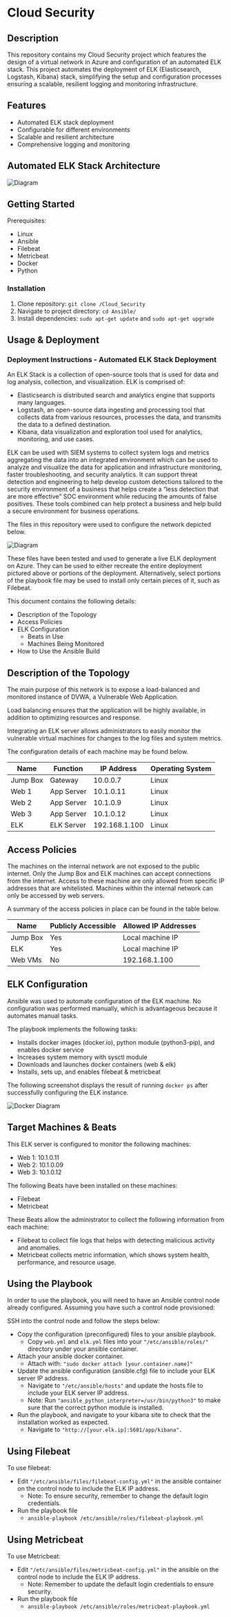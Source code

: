 # Cloud Security

## Description
This repository contains my Cloud Security project which features the design of a virtual network in Azure and configuration of an automated ELK stack. This project automates the deployment of ELK (Elasticsearch, Logstash, Kibana) stack, simplifying the setup and configuration processes ensuring a scalable, resilient logging and monitoring infrastructure. 

## Features
- Automated ELK stack deployment
- Configurable for different environments
- Scalable and resilient architecture
- Comprehensive logging and monitoring

## Automated ELK Stack Architecture
![Diagram](https://github.com/aele1401/Cloud/blob/master/ELK/Diagrams/ELK_NET_Diagram.PNG)

## Getting Started
Prerequisites:
- Linux
- Ansible
- Filebeat
- Metricbeat
- Docker
- Python

### Installation 
1.  Clone repository: `git clone /Cloud_Security`
2.  Navigate to project directory: `cd Ansible/`
3.  Install dependencies: `sudo apt-get update` and `sudo apt-get upgrade`

## Usage & Deployment
### Deployment Instructions - Automated ELK Stack Deployment
An ELK Stack is a collection of open-source tools that is used for data and log analysis, collection, and visualization. 
ELK is comprised of:
* Elasticsearch is distributed search and analytics engine that supports many languages.
* Logstash, an open-source data ingesting and processing tool that collects data from various resources, processes the data, and transmits the data to a defined destination.
* Kibana, data visualization and exploration tool used for analytics, monitoring, and use cases.

ELK can be used with SIEM systems to collect system logs and metrics aggregating the data into an integrated environment which can be used to analyze and visualize the data for application and infrastructure monitoring, faster troubleshooting, and security analytics. It can support threat detection and engineering to help develop custom detections tailored to the security environment of a business that helps create a “less detection that are more effective” SOC environment while reducing the amounts of false positives. These tools combined can help protect a business and help build a secure environment for business operations.

The files in this repository were used to configure the network depicted below.

![Diagram](https://github.com/aele1401/Cloud/blob/master/ELK/Diagrams/ELK_NET_Diagram.PNG)

These files have been tested and used to generate a live ELK deployment on Azure. They can be used to either recreate the entire deployment pictured above or portions of the deployment. Alternatively, select portions of the playbook file may be used to install only certain pieces of it, such as Filebeat.

This document contains the following details:
* Description of the Topology
* Access Policies
* ELK Configuration
	- Beats in Use
	- Machines Being Monitored
* How to Use the Ansible Build


## Description of the Topology

The main purpose of this network is to expose a load-balanced and monitored instance of DVWA, a Vulnerable Web Application.

Load balancing ensures that the application will be highly available, in addition to optimizing resources and response.

Integrating an ELK server allows administrators to easily monitor the vulnerable virtual machines for changes to the log files and system metrics.

The configuration details of each machine may be found below.

| Name     | Function     | IP Address     | Operating System |
|----------|--------------|----------------|------------------|
| Jump Box |Gateway       | 10.0.0.7       | Linux            |
| Web 1    |App Server    | 10.1.0.11      | Linux            |
| Web 2    |App Server    | 10.1.0.9       | Linux            |
| Web 3    |App Server    | 10.1.0.12      | Linux            |
| ELK      |ELK Server    | 192.168.1.100  | Linux            |

## Access Policies

The machines on the internal network are not exposed to the public internet. Only the Jump Box and ELK machines can accept connections from the internet. Access to these machine are only allowed from specific IP addresses that are whitelisted. Machines within the internal network can only be accessed by web servers.

A summary of the access policies in place can be found in the table below.

| Name     | Publicly Accessible | Allowed IP Addresses |
|----------|---------------------|----------------------|
| Jump Box | Yes                 | Local machine IP     |
| ELK      | Yes                 | Local machine IP     |
| Web VMs  | No                  | 192.168.1.100        |

## ELK Configuration

Ansible was used to automate configuration of the ELK machine. No configuration was performed manually, which is advantageous because it automates manual tasks.

The playbook implements the following tasks:
- Installs docker images (docker.io), python module (python3-pip), and enables docker service
- Increases system memory with sysctl module
- Downloads and launches docker containers (web & elk)
- Installs, sets up, and enables filebeat & metricbeat

The following screenshot displays the result of running `docker ps` after successfully configuring the ELK instance.

![Docker Diagram](https://github.com/aele1401/Cloud/blob/master/ELK/Diagrams/dockerps.PNG)

## Target Machines & Beats
This ELK server is configured to monitor the following machines:
- Web 1: 10.1.0.11
- Web 2: 10.1.0.09
- Web 3: 10.1.0.12

The following Beats have been installed on these machines:
- Filebeat
- Metricbeat

These Beats allow the administrator to collect the following information from each machine:
* Filebeat to collect file logs that helps with detecting malicious activity and anomalies.
* Metricbeat collects metric information, which shows system health, performance, and resource usage.

## Using the Playbook
In order to use the playbook, you will need to have an Ansible control node already configured. Assuming you have such a control node provisioned: 

SSH into the control node and follow the steps below:
- Copy the configuration (preconfigured) files to your ansible playbook.
	* Copy `web.yml` and `elk.yml` files into your `"/etc/ansible/roles/"` directory under your ansible container.
- Attach your ansible docker container.
	* Attach with: `"sudo docker attach [your.container.name]"`
- Update the ansible configuration (ansible.cfg) file to include your ELK server IP address.
	* Navigate to `"/etc/ansible/hosts"` and update the hosts file to include your ELK server IP address.
	* Note: Run `"ansible_python_interpreter=/usr/bin/python3"` to make sure that the correct python module is installed. 
- Run the playbook, and navigate to your kibana site to check that the installation worked as expected.
	* Navigate to `"http://[your.elk.ip]:5601/app/kibana".`

## Using Filebeat
To use filebeat:
- Edit `"/etc/ansible/files/filebeat-config.yml"` in the ansible container on the control node to include the ELK IP address.
	* Note: To ensure security, remember to change the default login credentials.
- Run the playbook file
	* `ansible-playbook /etc/ansible/roles/filebeat-playbook.yml`

## Using Metricbeat

To use Metricbeat:
- Edit `"/etc/ansible/files/metricbeat-config.yml"` in the ansible on the control node to include the ELK IP address.
	* Note: Remember to update the default login credentials to ensure security.
- Run the playbook file
	* `ansible-playbook /etc/ansible/roles/metricbeat-playbook.yml`
